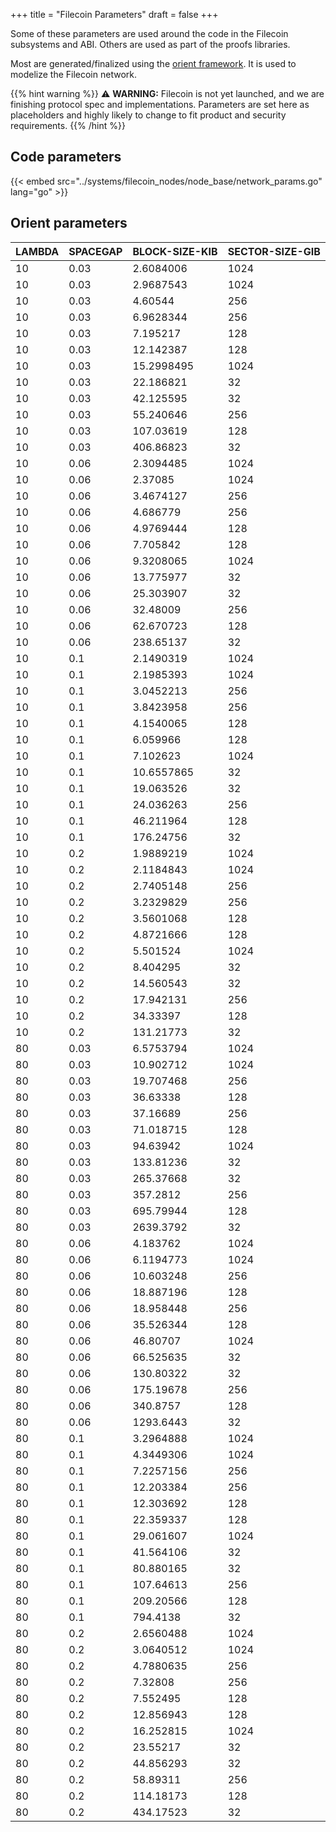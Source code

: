 +++
title = "Filecoin Parameters"
draft = false
+++

Some of these parameters are used around the code in the Filecoin subsystems and ABI. Others are used as part of the proofs libraries.

Most are generated/finalized using the [orient framework](https://github.com/filecoin-project/orient). It is used to modelize the Filecoin network.

{{% hint warning %}}
⚠️ **WARNING:** Filecoin is not yet launched, and we are finishing protocol spec and implementations. Parameters are set here as placeholders and highly likely to change to fit product and security requirements.
{{% /hint %}}

## Code parameters

{{< embed src="../systems/filecoin_nodes/node_base/network_params.go" lang="go" >}}

## Orient parameters

| LAMBDA | SPACEGAP | BLOCK-SIZE-KIB | SECTOR-SIZE-GIB |
|--------|----------|----------------|-----------------|
| 10     | 0.03     | 2.6084006      | 1024            |
| 10     | 0.03     | 2.9687543      | 1024            |
| 10     | 0.03     | 4.60544        | 256             |
| 10     | 0.03     | 6.9628344      | 256             |
| 10     | 0.03     | 7.195217       | 128             |
| 10     | 0.03     | 12.142387      | 128             |
| 10     | 0.03     | 15.2998495     | 1024            |
| 10     | 0.03     | 22.186821      | 32              |
| 10     | 0.03     | 42.125595      | 32              |
| 10     | 0.03     | 55.240646      | 256             |
| 10     | 0.03     | 107.03619      | 128             |
| 10     | 0.03     | 406.86823      | 32              |
| 10     | 0.06     | 2.3094485      | 1024            |
| 10     | 0.06     | 2.37085        | 1024            |
| 10     | 0.06     | 3.4674127      | 256             |
| 10     | 0.06     | 4.686779       | 256             |
| 10     | 0.06     | 4.9769444      | 128             |
| 10     | 0.06     | 7.705842       | 128             |
| 10     | 0.06     | 9.3208065      | 1024            |
| 10     | 0.06     | 13.775977      | 32              |
| 10     | 0.06     | 25.303907      | 32              |
| 10     | 0.06     | 32.48009       | 256             |
| 10     | 0.06     | 62.670723      | 128             |
| 10     | 0.06     | 238.65137      | 32              |
| 10     | 0.1      | 2.1490319      | 1024            |
| 10     | 0.1      | 2.1985393      | 1024            |
| 10     | 0.1      | 3.0452213      | 256             |
| 10     | 0.1      | 3.8423958      | 256             |
| 10     | 0.1      | 4.1540065      | 128             |
| 10     | 0.1      | 6.059966       | 128             |
| 10     | 0.1      | 7.102623       | 1024            |
| 10     | 0.1      | 10.6557865     | 32              |
| 10     | 0.1      | 19.063526      | 32              |
| 10     | 0.1      | 24.036263      | 256             |
| 10     | 0.1      | 46.211964      | 128             |
| 10     | 0.1      | 176.24756      | 32              |
| 10     | 0.2      | 1.9889219      | 1024            |
| 10     | 0.2      | 2.1184843      | 1024            |
| 10     | 0.2      | 2.7405148      | 256             |
| 10     | 0.2      | 3.2329829      | 256             |
| 10     | 0.2      | 3.5601068      | 128             |
| 10     | 0.2      | 4.8721666      | 128             |
| 10     | 0.2      | 5.501524       | 1024            |
| 10     | 0.2      | 8.404295       | 32              |
| 10     | 0.2      | 14.560543      | 32              |
| 10     | 0.2      | 17.942131      | 256             |
| 10     | 0.2      | 34.33397       | 128             |
| 10     | 0.2      | 131.21773      | 32              |
| 80     | 0.03     | 6.5753794      | 1024            |
| 80     | 0.03     | 10.902712      | 1024            |
| 80     | 0.03     | 19.707468      | 256             |
| 80     | 0.03     | 36.63338       | 128             |
| 80     | 0.03     | 37.16689       | 256             |
| 80     | 0.03     | 71.018715      | 128             |
| 80     | 0.03     | 94.63942       | 1024            |
| 80     | 0.03     | 133.81236      | 32              |
| 80     | 0.03     | 265.37668      | 32              |
| 80     | 0.03     | 357.2812       | 256             |
| 80     | 0.03     | 695.79944      | 128             |
| 80     | 0.03     | 2639.3792      | 32              |
| 80     | 0.06     | 4.183762       | 1024            |
| 80     | 0.06     | 6.1194773      | 1024            |
| 80     | 0.06     | 10.603248      | 256             |
| 80     | 0.06     | 18.887196      | 128             |
| 80     | 0.06     | 18.958448      | 256             |
| 80     | 0.06     | 35.526344      | 128             |
| 80     | 0.06     | 46.80707       | 1024            |
| 80     | 0.06     | 66.525635      | 32              |
| 80     | 0.06     | 130.80322      | 32              |
| 80     | 0.06     | 175.19678      | 256             |
| 80     | 0.06     | 340.8757       | 128             |
| 80     | 0.06     | 1293.6443      | 32              |
| 80     | 0.1      | 3.2964888      | 1024            |
| 80     | 0.1      | 4.3449306      | 1024            |
| 80     | 0.1      | 7.2257156      | 256             |
| 80     | 0.1      | 12.203384      | 256             |
| 80     | 0.1      | 12.303692      | 128             |
| 80     | 0.1      | 22.359337      | 128             |
| 80     | 0.1      | 29.061607      | 1024            |
| 80     | 0.1      | 41.564106      | 32              |
| 80     | 0.1      | 80.880165      | 32              |
| 80     | 0.1      | 107.64613      | 256             |
| 80     | 0.1      | 209.20566      | 128             |
| 80     | 0.1      | 794.4138       | 32              |
| 80     | 0.2      | 2.6560488      | 1024            |
| 80     | 0.2      | 3.0640512      | 1024            |
| 80     | 0.2      | 4.7880635      | 256             |
| 80     | 0.2      | 7.32808        | 256             |
| 80     | 0.2      | 7.552495       | 128             |
| 80     | 0.2      | 12.856943      | 128             |
| 80     | 0.2      | 16.252815      | 1024            |
| 80     | 0.2      | 23.55217       | 32              |
| 80     | 0.2      | 44.856293      | 32              |
| 80     | 0.2      | 58.89311       | 256             |
| 80     | 0.2      | 114.18173      | 128             |
| 80     | 0.2      | 434.17523      | 32              |
